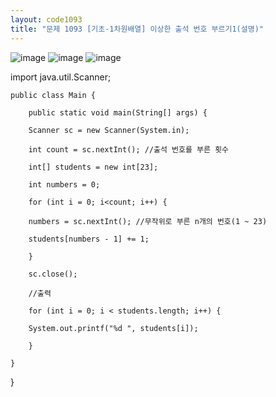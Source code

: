```yaml
---
layout: code1093
title: "문제 1093 [기초-1차원배열] 이상한 출석 번호 부르기1(설명)"
---
```

![image](https://user-images.githubusercontent.com/88480302/135285169-92803c0b-2d2f-4621-a99f-f936d310490f.png)
![image](https://user-images.githubusercontent.com/88480302/135285235-4719b991-9654-483d-8061-75852ff44e24.png)
![image](https://user-images.githubusercontent.com/88480302/135285266-a34c288b-e36f-4ad0-96b5-bcc8ee2fcd51.png)

import java.util.Scanner;

    public class Main {

        public static void main(String[] args) {

        Scanner sc = new Scanner(System.in);

        int count = sc.nextInt(); //출석 번호를 부른 횟수

        int[] students = new int[23];

        int numbers = 0;

        for (int i = 0; i<count; i++) {

        numbers = sc.nextInt(); //무작위로 부른 n개의 번호(1 ~ 23)

        students[numbers - 1] += 1;

        }

        sc.close();

        //출력

        for (int i = 0; i < students.length; i++) {

        System.out.printf("%d ", students[i]);

        }

    }

}
